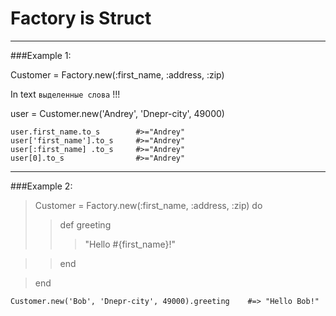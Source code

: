 Factory is Struct
=======================
***
###Example 1:

Customer = Factory.new(:first_name, :address, :zip)

In text `выделенные слова` !!!

user = Customer.new('Andrey', 'Dnepr-city', 49000)

    user.first_name.to_s        #>="Andrey"
    user['first_name'].to_s     #>="Andrey"
    user[:first_name] .to_s     #>="Andrey"
    user[0].to_s                #>="Andrey"
 
***
###Example 2:

>Customer = Factory.new(:first_name, :address, :zip) do
>>def greeting
>>>"Hello #{first_name}!"

>>end

>end

    Customer.new('Bob', 'Dnepr-city', 49000).greeting    #=> "Hello Bob!"
